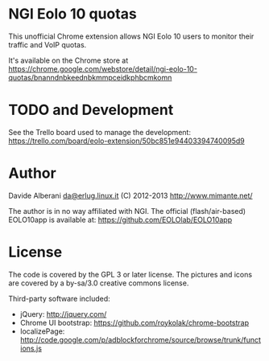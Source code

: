 NGI Eolo 10 quotas
==================

This unofficial Chrome extension allows NGI Eolo 10 users to monitor their traffic and VoIP quotas.

It's available on the Chrome store at https://chrome.google.com/webstore/detail/ngi-eolo-10-quotas/bnanndnbkeednbkmmpceidkphbcmkomn


TODO and Development
====================

See the Trello board used to manage the development: https://trello.com/board/eolo-extension/50bc851e94403394740095d9


Author
======

Davide Alberani <da@erlug.linux.it> (C) 2012-2013
http://www.mimante.net/

The author is in no way affiliated with NGI.
The official (flash/air-based) EOLO10app is available at: https://github.com/EOLOlab/EOLO10app


License
=======

The code is covered by the GPL 3 or later license.
The pictures and icons are covered by a by-sa/3.0 creative commons license.

Third-party software included:
  - jQuery: http://jquery.com/
  - Chrome UI bootstrap: https://github.com/roykolak/chrome-bootstrap
  - localizePage: http://code.google.com/p/adblockforchrome/source/browse/trunk/functions.js

